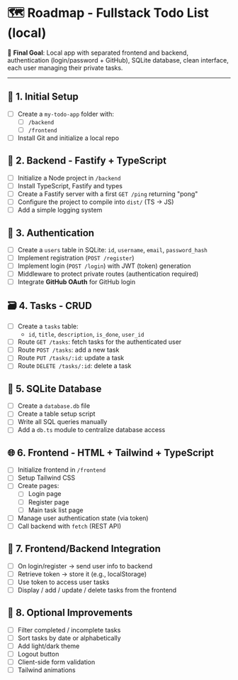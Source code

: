 # 🗺️ Roadmap - Fullstack Todo List (local)

🎯 **Final Goal**: Local app with separated frontend and backend, authentication (login/password + GitHub), SQLite database, clean interface, each user managing their private tasks.

---

## 🧱 1. Initial Setup
- [ ] Create a `my-todo-app` folder with:
  - [ ] `/backend`
  - [ ] `/frontend`
- [ ] Install Git and initialize a local repo

## 🔧 2. Backend - Fastify + TypeScript
- [ ] Initialize a Node project in `/backend`
- [ ] Install TypeScript, Fastify and types
- [ ] Create a Fastify server with a first `GET /ping` returning "pong"
- [ ] Configure the project to compile into `dist/` (TS → JS)
- [ ] Add a simple logging system

## 🔐 3. Authentication
- [ ] Create a `users` table in SQLite: `id`, `username`, `email`, `password_hash`
- [ ] Implement registration (`POST /register`)
- [ ] Implement login (`POST /login`) with JWT (token) generation
- [ ] Middleware to protect private routes (authentication required)
- [ ] Integrate **GitHub OAuth** for GitHub login

## 🗃️ 4. Tasks - CRUD
- [ ] Create a `tasks` table:
  - `id`, `title`, `description`, `is_done`, `user_id`
- [ ] Route `GET /tasks`: fetch tasks for the authenticated user
- [ ] Route `POST /tasks`: add a new task
- [ ] Route `PUT /tasks/:id`: update a task
- [ ] Route `DELETE /tasks/:id`: delete a task

## 💽 5. SQLite Database
- [ ] Create a `database.db` file
- [ ] Create a table setup script
- [ ] Write all SQL queries manually
- [ ] Add a `db.ts` module to centralize database access

## 🌐 6. Frontend - HTML + Tailwind + TypeScript
- [ ] Initialize frontend in `/frontend`
- [ ] Setup Tailwind CSS
- [ ] Create pages:
  - [ ] Login page
  - [ ] Register page
  - [ ] Main task list page
- [ ] Manage user authentication state (via token)
- [ ] Call backend with `fetch` (REST API)

## 🔁 7. Frontend/Backend Integration
- [ ] On login/register → send user info to backend
- [ ] Retrieve token → store it (e.g., localStorage)
- [ ] Use token to access user tasks
- [ ] Display / add / update / delete tasks from the frontend

## 🎀 8. Optional Improvements
- [ ] Filter completed / incomplete tasks
- [ ] Sort tasks by date or alphabetically
- [ ] Add light/dark theme
- [ ] Logout button
- [ ] Client-side form validation
- [ ] Tailwind animations